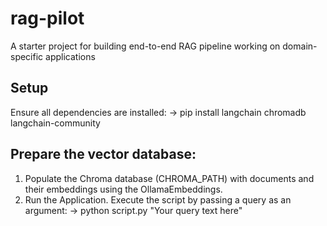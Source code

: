 # rag-pilot
A starter project for building end-to-end RAG pipeline working on domain-specific applications

## Setup
Ensure all dependencies are installed:
-> pip install langchain chromadb langchain-community

## Prepare the vector database:

1. Populate the Chroma database (CHROMA_PATH) with documents and their embeddings using the OllamaEmbeddings.
2. Run the Application. Execute the script by passing a query as an argument:
-> python script.py "Your query text here"
